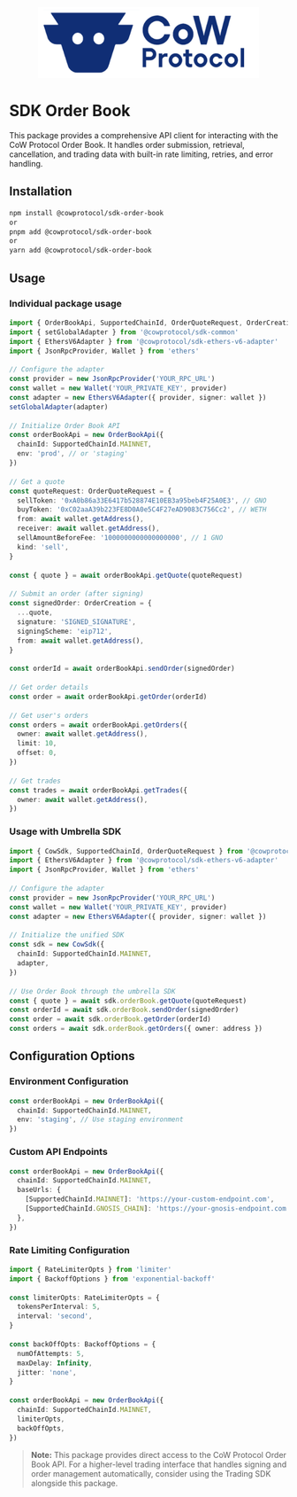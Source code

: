 <p align="center">
  <img width="400" src="https://github.com/cowprotocol/cow-sdk/raw/main/docs/images/CoW.png" />
</p>

# SDK Order Book

This package provides a comprehensive API client for interacting with the CoW Protocol Order Book. It handles order submission, retrieval, cancellation, and trading data with built-in rate limiting, retries, and error handling.

## Installation

```bash
npm install @cowprotocol/sdk-order-book
or
pnpm add @cowprotocol/sdk-order-book
or
yarn add @cowprotocol/sdk-order-book
```

## Usage

### Individual package usage

```typescript
import { OrderBookApi, SupportedChainId, OrderQuoteRequest, OrderCreation } from '@cowprotocol/sdk-order-book'
import { setGlobalAdapter } from '@cowprotocol/sdk-common'
import { EthersV6Adapter } from '@cowprotocol/sdk-ethers-v6-adapter'
import { JsonRpcProvider, Wallet } from 'ethers'

// Configure the adapter
const provider = new JsonRpcProvider('YOUR_RPC_URL')
const wallet = new Wallet('YOUR_PRIVATE_KEY', provider)
const adapter = new EthersV6Adapter({ provider, signer: wallet })
setGlobalAdapter(adapter)

// Initialize Order Book API
const orderBookApi = new OrderBookApi({
  chainId: SupportedChainId.MAINNET,
  env: 'prod', // or 'staging'
})

// Get a quote
const quoteRequest: OrderQuoteRequest = {
  sellToken: '0xA0b86a33E6417b528874E10EB3a95beb4F25A0E3', // GNO
  buyToken: '0xC02aaA39b223FE8D0A0e5C4F27eAD9083C756Cc2', // WETH
  from: await wallet.getAddress(),
  receiver: await wallet.getAddress(),
  sellAmountBeforeFee: '1000000000000000000', // 1 GNO
  kind: 'sell',
}

const { quote } = await orderBookApi.getQuote(quoteRequest)

// Submit an order (after signing)
const signedOrder: OrderCreation = {
  ...quote,
  signature: 'SIGNED_SIGNATURE',
  signingScheme: 'eip712',
  from: await wallet.getAddress(),
}

const orderId = await orderBookApi.sendOrder(signedOrder)

// Get order details
const order = await orderBookApi.getOrder(orderId)

// Get user's orders
const orders = await orderBookApi.getOrders({
  owner: await wallet.getAddress(),
  limit: 10,
  offset: 0,
})

// Get trades
const trades = await orderBookApi.getTrades({
  owner: await wallet.getAddress(),
})
```

### Usage with Umbrella SDK

```typescript
import { CowSdk, SupportedChainId, OrderQuoteRequest } from '@cowprotocol/cow-sdk'
import { EthersV6Adapter } from '@cowprotocol/sdk-ethers-v6-adapter'
import { JsonRpcProvider, Wallet } from 'ethers'

// Configure the adapter
const provider = new JsonRpcProvider('YOUR_RPC_URL')
const wallet = new Wallet('YOUR_PRIVATE_KEY', provider)
const adapter = new EthersV6Adapter({ provider, signer: wallet })

// Initialize the unified SDK
const sdk = new CowSdk({
  chainId: SupportedChainId.MAINNET,
  adapter,
})

// Use Order Book through the umbrella SDK
const { quote } = await sdk.orderBook.getQuote(quoteRequest)
const orderId = await sdk.orderBook.sendOrder(signedOrder)
const order = await sdk.orderBook.getOrder(orderId)
const orders = await sdk.orderBook.getOrders({ owner: address })
```

## Configuration Options

### Environment Configuration

```typescript
const orderBookApi = new OrderBookApi({
  chainId: SupportedChainId.MAINNET,
  env: 'staging', // Use staging environment
})
```

### Custom API Endpoints

```typescript
const orderBookApi = new OrderBookApi({
  chainId: SupportedChainId.MAINNET,
  baseUrls: {
    [SupportedChainId.MAINNET]: 'https://your-custom-endpoint.com',
    [SupportedChainId.GNOSIS_CHAIN]: 'https://your-gnosis-endpoint.com',
  },
})
```

### Rate Limiting Configuration

```typescript
import { RateLimiterOpts } from 'limiter'
import { BackoffOptions } from 'exponential-backoff'

const limiterOpts: RateLimiterOpts = {
  tokensPerInterval: 5,
  interval: 'second',
}

const backOffOpts: BackoffOptions = {
  numOfAttempts: 5,
  maxDelay: Infinity,
  jitter: 'none',
}

const orderBookApi = new OrderBookApi({
  chainId: SupportedChainId.MAINNET,
  limiterOpts,
  backOffOpts,
})
```

> **Note:** This package provides direct access to the CoW Protocol Order Book API. For a higher-level trading interface that handles signing and order management automatically, consider using the Trading SDK alongside this package.
